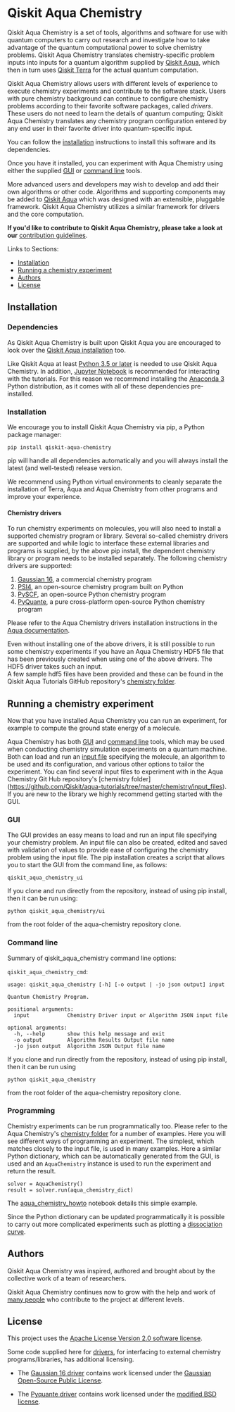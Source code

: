 # Qiskit Aqua Chemistry

Qiskit Aqua Chemistry is a set of tools, algorithms and software for use with quantum computers
to carry out research and investigate how to take advantage of the quantum computational power to solve chemistry
problems. Qiskit Aqua Chemistry translates chemistry-specific problem inputs into inputs for a quantum algorithm
supplied by [Qiskit Aqua](https://github.com/Qiskit/aqua), which then in turn uses
[Qiskit Terra](https://www.qiskit.org/terra) for the actual quantum computation.

Qiskit Aqua Chemistry allows users with different levels of experience to execute chemistry experiments and
contribute to the software stack.  Users with pure chemistry background can continue to configure chemistry
problems according to their favorite software packages, called *drivers*.  These users do not need to learn the
details of quantum computing; Qiskit Aqua Chemistry translates any chemistry program configuration entered by
any end user in their favorite driver into quantum-specific input.

You can follow the [installation](#installation) instructions to install this software and its dependencies.

Once you have it installed, you can experiment with Aqua Chemistry using either the supplied [GUI](#gui) or
[command line](#command-line) tools.

More advanced users and developers may wish to develop and add their own
algorithms or other code. Algorithms and supporting components may be added to
[Qiskit Aqua](https://github.com/Qiskit/aqua) which was designed with an extensible, pluggable
framework. Qiskit Aqua Chemistry utilizes a similar framework for drivers and the core computation.

**If you'd like to contribute to Qiskit Aqua Chemistry, please take a look at our**
[contribution guidelines](.github/CONTRIBUTING.rst).

Links to Sections:

* [Installation](#installation)
* [Running a chemistry experiment](#running-a-chemistry-experiment)
* [Authors](#authors-alphabetical)
* [License](#license)

## Installation

### Dependencies

As Qiskit Aqua Chemistry is built upon Qiskit Aqua you are encouraged to look over the
[Qiskit Aqua installation](https://github.com/Qiskit/aqua/blob/master/README.md#installation) too.

Like Qiskit Aqua at least [Python 3.5 or later](https://www.python.org/downloads/) is needed to use
Qiskit Aqua Chemistry.
In addition, [Jupyter Notebook](https://jupyter.readthedocs.io/en/latest/install.html) is recommended
for interacting with the tutorials.
For this reason we recommend installing the [Anaconda 3](https://www.continuum.io/downloads)
Python distribution, as it comes with all of these dependencies pre-installed.

### Installation

We encourage you to install Qiskit Aqua Chemistry via pip, a Python package manager:

```
pip install qiskit-aqua-chemistry
```

pip will handle all dependencies automatically and you will always install the latest (and well-tested)
release version.

We recommend using Python virtual environments to cleanly separate the installation of Terra, Aqua and Aqua Chemistry
from other programs and improve your experience.

#### Chemistry drivers

To run chemistry experiments on molecules, you will also need to install a supported chemistry program or library. 
Several so-called chemistry drivers are supported and while logic to
interface these external libraries and programs is supplied, by the above pip install, the dependent chemistry library
or program needs to be installed separately. The following chemistry drivers are supported:

1. [Gaussian 16](http://gaussian.com/gaussian16/), a commercial chemistry program
2. [PSI4](http://www.psicode.org/), an open-source chemistry program built on Python
3. [PySCF](https://github.com/sunqm/pyscf), an open-source Python chemistry program
4. [PyQuante](https://github.com/rpmuller/pyquante2), a pure cross-platform open-source Python chemistry program

Please refer to the Aqua Chemistry drivers installation instructions in the [Aqua documentation](https://qiskit.org/documentation/aqua/).

Even without installing one of the above drivers, it is still possible to run some chemistry experiments if
you have an Aqua Chemistry HDF5 file that has been previously created when using one of the above drivers.
The HDF5 driver takes such an input.  
A few sample hdf5 files have been provided and these can be found in the 
Qiskit Aqua Tutorials GitHub repository's [chemistry folder](https://github.com/Qiskit/aqua-tutorials/tree/master/chemistry).

## Running a chemistry experiment

Now that you have installed Aqua Chemistry you can run an experiment, for example to compute the ground
state energy of a molecule.

Aqua Chemistry has both [GUI](#gui) and [command line](#command-line) tools, which may be used when conducting
chemistry simulation experiments on a quantum machine. Both can load and run an [input file](qiskit_aqua_chemistry#input-file) specifying the molecule,
an algorithm to be used and its configuration, and various other options to tailor the experiment. You can find several
input files to experiment with in the Aqua Chemistry Git Hub repository's [chemistry folder]
(https://github.com/Qiskit/aqua-tutorials/tree/master/chemistry/input_files).
If you are new to the library we highly recommend getting started with the GUI.

### GUI

The GUI provides an easy means to load and run an input file specifying your chemistry problem. An input file
can also be created, edited and saved with validation of values to provide ease of configuring the chemistry problem
using the input file. The pip installation creates a script that allows you to start the GUI from the
command line, as follows:

`qiskit_aqua_chemistry_ui`

If you clone and run directly from the repository, instead of using
pip install, then it can be run using:

`python qiskit_aqua_chemistry/ui`

from the root folder of the aqua-chemistry repository clone.

### Command line

Summary of qiskit_aqua_chemistry command line options:

`qiskit_aqua_chemistry_cmd`:
```
usage: qiskit_aqua_chemistry [-h] [-o output | -jo json output] input

Quantum Chemistry Program.

positional arguments:
  input            Chemistry Driver input or Algorithm JSON input file

optional arguments:
  -h, --help       show this help message and exit
  -o output        Algorithm Results Output file name
  -jo json output  Algorithm JSON Output file name
```

If you clone and run directly from the repository, instead of using
pip install, then it can be run using

`python qiskit_aqua_chemistry`

from the root folder of the aqua-chemistry repository clone.

### Programming

Chemistry experiments can be run programmatically too. Please refer to the
Aqua Chemistry's [chemistry folder](https://github.com/Qiskit/aqua-tutorials/tree/master/chemistry)
for a number of examples. Here you will see different ways of programming an experiment. The simplest, which
matches closely to the input file, is used in many examples. Here a similar Python dictionary, which can
be automatically generated from the GUI, is used and an
`AquaChemistry` instance is used to run the experiment and return the result.
```
solver = AquaChemistry()
result = solver.run(aqua_chemistry_dict)
```
The [aqua_chemistry_howto](https://github.com/Qiskit/aqua-tutorials/blob/master/chemistry/aqua_chemistry_howto.ipynb)
notebook details this simple example.

Since the Python dictionary can be updated programmatically it is possible to carry out more complicated experiments
such as plotting a
[dissociation curve](https://github.com/Qiskit/aqua-tutorials/blob/master/chemistry/lih_uccsd.ipynb).


## Authors

Qiskit Aqua Chemistry was inspired, authored and brought about by the collective
work of a team of researchers.

Qiskit Aqua Chemistry continues now to grow with the help and work of [many people](CONTRIBUTORS.rst) who contribute
to the project at different levels.

## License

This project uses the [Apache License Version 2.0 software license](https://www.apache.org/licenses/LICENSE-2.0).

Some code supplied here for [drivers](qiskit_aqua_chemistry/drivers/README.md), for interfacing to external chemistry
programs/libraries, has additional licensing.

* The [Gaussian 16 driver](qiskit_aqua_chemistry/drivers/gaussiand/README.md) contains work licensed under the
[Gaussian Open-Source Public License](qiskit_aqua_chemistry/drivers/gaussiand/gauopen/LICENSE.txt).

* The [Pyquante driver](qiskit_aqua_chemistry/drivers/pyquanted/README.md) contains work licensed under the
[modified BSD license](qiskit_aqua_chemistry/drivers/pyquanted/LICENSE.txt).
